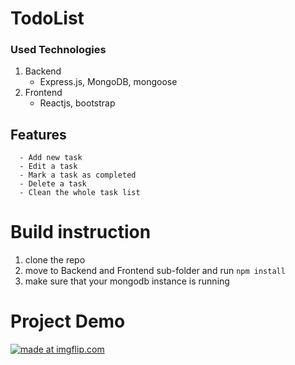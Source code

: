 # TodoList
### Used Technologies
1. Backend
   - Express.js, MongoDB, mongoose
2. Frontend
   - Reactjs, bootstrap
##  Features
      - Add new task
      - Edit a task
      - Mark a task as completed
      - Delete a task
      - Clean the whole task list
# Build instruction
1.  clone the repo
3.  move to Backend and Frontend sub-folder and run `npm install`
4.  make sure that your mongodb instance is running

# Project Demo
<a href="https://imgflip.com/gif/2jg88g"><img src="https://i.imgflip.com/2jg88g.gif" title="made at imgflip.com"/></a>
